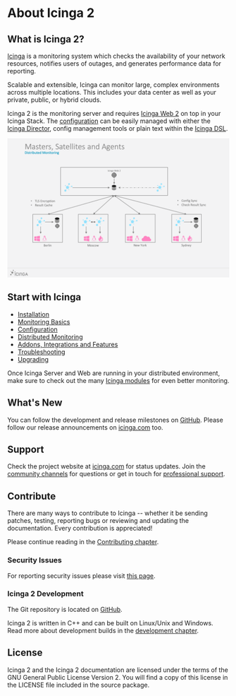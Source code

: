 # About Icinga 2 <a id="about-icinga2"></a>

## What is Icinga 2?  <a id="what-is-icinga2"></a>

[Icinga](https://icinga.com/products/) is a monitoring system which checks
the availability of your network resources, notifies users of outages, and generates
performance data for reporting.

Scalable and extensible, Icinga can monitor large, complex environments across
multiple locations. This includes your data center as well as your private, public, or hybrid clouds.

Icinga 2 is the monitoring server and requires [Icinga Web 2](https://icinga.com/products/)
on top in your Icinga Stack. The [configuration](https://icinga.com/products/configuration/)
can be easily managed with either the [Icinga Director](https://icinga.com/docs/director/latest/),
config management tools or plain text within the [Icinga DSL](04-configuration.md#configuration).


![Icinga 2 Distributed Master and Satellites with Agents](images/distributed-monitoring/icinga2_distributed_monitoring_scenarios_master_satellites_agents.png)

## Start with Icinga <a id="start-icinga"></a>

* [Installation](02-installation.md#installation)
* [Monitoring Basics](03-monitoring-basics.md#monitoring-basics)
* [Configuration](04-configuration.md#configuration)
* [Distributed Monitoring](06-distributed-monitoring.md#distributed-monitoring)
* [Addons, Integrations and Features](13-addons.md#addons)
* [Troubleshooting](15-troubleshooting.md#troubleshooting)
* [Upgrading](16-upgrading-icinga-2.md#upgrading-icinga-2)

Once Icinga Server and Web are running in your distributed environment,
make sure to check out the many [Icinga modules](https://icinga.com/docs/)
for even better monitoring.

## What's New <a id="whats-new"></a>

You can follow the development and release milestones on [GitHub](https://github.com/icinga/icinga2/issues).
Please follow our release announcements on [icinga.com](https://icinga.com/blog/) too.

## Support <a id="support"></a>

Check the project website at [icinga.com](https://icinga.com) for status updates. Join the
[community channels](https://icinga.com/community/) for questions
or get in touch for [professional support](https://icinga.com/subscription/).

## Contribute  <a id="contribute"></a>

There are many ways to contribute to Icinga -- whether it be sending patches,
testing, reporting bugs or reviewing and updating the documentation. Every
contribution is appreciated!

Please continue reading in the [Contributing chapter](https://github.com/Icinga/icinga2/blob/master/CONTRIBUTING.md).

### Security Issues <a id="security"></a>

For reporting security issues please visit [this page](https://icinga.com/contact/security/).

### Icinga 2 Development <a id="development-info"></a>

The Git repository is located on [GitHub](https://github.com/Icinga/icinga2).

Icinga 2 is written in C++ and can be built on Linux/Unix and Windows.
Read more about development builds in the [development chapter](21-development.md#development).


## License <a id="license"></a>

Icinga 2 and the Icinga 2 documentation are licensed under the terms of the GNU
General Public License Version 2. You will find a copy of this license in the
LICENSE file included in the source package.
